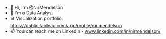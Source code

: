 - 👋 Hi, I’m @NirMendelson
- 👀 I'm a Data Analyst
- 📊 Visualization portfolio: https://public.tableau.com/app/profile/nir.mendelson
- 📫 You can reach me on LinkedIn - www.linkedin.com/in/nirmendelson/

